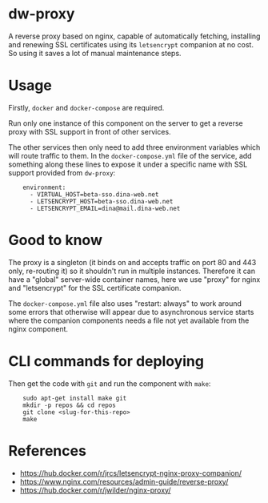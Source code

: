 # dw-proxy

A reverse proxy based on nginx, capable of automatically fetching, installing and renewing SSL certificates using its `letsencrypt` companion at no cost. So using it saves a lot of manual maintenance steps.

# Usage

Firstly, `docker` and `docker-compose` are required.

Run only one instance of this component on the server to get a reverse proxy with SSL support in front of other services.

The other services then only need to add three environment variables which will route traffic to them. In the `docker-compose.yml` file of the service, add something along these lines to expose it under a specific name with SSL support provided from `dw-proxy`:

		environment:
		  - VIRTUAL_HOST=beta-sso.dina-web.net
		  - LETSENCRYPT_HOST=beta-sso.dina-web.net
		  - LETSENCRYPT_EMAIL=dina@mail.dina-web.net


# Good to know

The proxy is a singleton (it binds on and accepts traffic on port 80 and 443 only, re-routing it) so it shouldn't run in multiple instances. Therefore it can have a "global" server-wide container names, here we use "proxy" for nginx and "letsencrypt" for the SSL certificate companion. 

The `docker-compose.yml` file also uses "restart: always" to work around some errors that otherwise will appear due to asynchronous service starts where the companion components needs a file not yet available from the nginx component.

# CLI commands for deploying


Then get the code with `git` and run the component with `make`:

		sudo apt-get install make git
		mkdir -p repos && cd repos
		git clone <slug-for-this-repo>
		make

# References

- https://hub.docker.com/r/jrcs/letsencrypt-nginx-proxy-companion/
- https://www.nginx.com/resources/admin-guide/reverse-proxy/
- https://hub.docker.com/r/jwilder/nginx-proxy/

